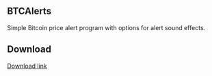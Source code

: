 <h2>BTCAlerts</h2>

Simple Bitcoin price alert program with options for alert sound effects.

<h2>Download</h2>

<a href="https://github.com/HNash/BTCAlerts/releases/download/v1.0/BTCAlerts.zip">Download link</a>
